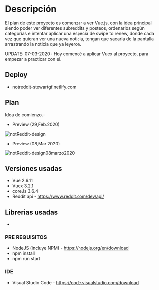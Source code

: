 # Descripción

El plan de este proyecto es comenzar a ver Vue.js, con la idea principal siendo poder ver diferentes subreddits y posteos, ordenarlos según categorías e intentar aplicar una especia de
swipe to renew, donde cada vez que quieran ver una nueva noticia, tengan que sacarla de la pantalla arrastrando la noticia que ya leyeron.

UPDATE: 07-03-2020 :
Hoy comencé a aplicar Vuex al proyecto, para empezar a practicar con el.

## Deploy

- notreddit-stewartgf.netlify.com

## Plan

Idea de comienzo.-

- Preview (29,Feb.2020)

![notReddit-design](https://user-images.githubusercontent.com/54679773/76168671-a57e0980-6150-11ea-9836-c96515991693.png)

- Preview (08,Mar.2020)

![notReddit-design08marzo2020](https://user-images.githubusercontent.com/54679773/76168704-d9592f00-6150-11ea-85cb-6c365631ab64.png)

## Versiones usadas

- Vue 2.6.11
- Vuex 3.2.1
- coreJs 3.6.4
- Reddit api - https://www.reddit.com/dev/api/

## Librerias usadas

-

### PRE REQUISITOS

- NodeJS (incluye NPM) - https://nodejs.org/en/download
- npm install
- npm run start

### IDE

- Visual Studio Code - https://code.visualstudio.com/download
